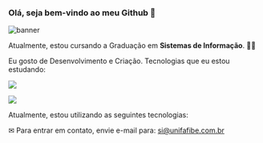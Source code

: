 ### Olá, seja bem-vindo ao meu Github 👋

![banner](http://img.thecodepost.org/2015/01/T-Rex-game-hidden.gif)


Atualmente, estou cursando a Graduação em **Sistemas de Informação**. 👨‍💻

Eu gosto de Desenvolvimento e Criação. Tecnologias que eu estou estudando:

<a href="https://www.linkedin.com/in/rodrigo-gonçalves-santana"><img src="https://img.shields.io/badge/GitHub-100000?style=for-the-badge&logo=github&logoColor=white" /><a/>

<img src="https://img.shields.io/badge/java-%231572B6.svg?&style=for-the-badge&logo=php&logoColor=blue"/>

Atualmente, estou utilizando as seguintes tecnologias:




✉ Para entrar em contato, envie e-mail para: si@unifafibe.com.br

